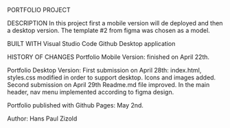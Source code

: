PORTFOLIO PROJECT

DESCRIPTION
In this project first a mobile version will de deployed and then a desktop version.
The template #2 from figma was chosen as a model.

BUILT WITH
Visual Studio Code
Github Desktop application

HISTORY OF CHANGES
Portfolio Mobile Version: finished on April 22th.

Portfolio Desktop Version: 
    First submission on April 28th: 
        index.html, styles.css modified in order to support desktop. Icons and images added.
    Second submission on April 29th
        Readme.md file improved.
        In the main header, nav menu implemented according to figma design.

Portfolio published with Github Pages: May 2nd.

Author: Hans Paul Zizold


